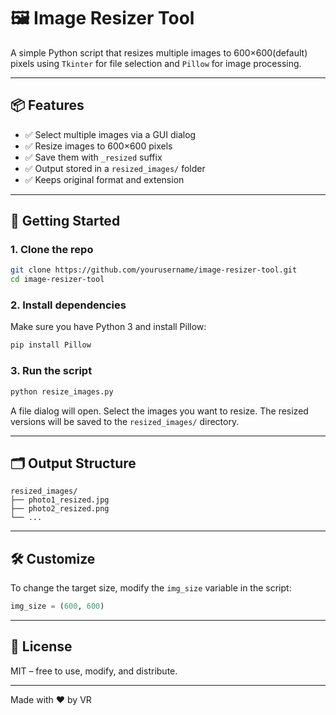 # 🖼️ Image Resizer Tool

A simple Python script that resizes multiple images to 600×600(default) pixels using `Tkinter` for file selection and `Pillow` for image processing.

---

## 📦 Features

- ✅ Select multiple images via a GUI dialog
- ✅ Resize images to 600×600 pixels
- ✅ Save them with `_resized` suffix
- ✅ Output stored in a `resized_images/` folder
- ✅ Keeps original format and extension

---

## 🚀 Getting Started

### 1. Clone the repo

```bash
git clone https://github.com/yourusername/image-resizer-tool.git
cd image-resizer-tool
```

### 2. Install dependencies

Make sure you have Python 3 and install Pillow:

```bash
pip install Pillow
```

### 3. Run the script

```bash
python resize_images.py
```

A file dialog will open. Select the images you want to resize. The resized versions will be saved to the `resized_images/` directory.

---

## 🗂️ Output Structure

```
resized_images/
├── photo1_resized.jpg
├── photo2_resized.png
└── ...
```

---

## 🛠️ Customize

To change the target size, modify the `img_size` variable in the script:

```python
img_size = (600, 600)
```

---

## 📄 License

MIT – free to use, modify, and distribute.

---

Made with ❤️ by VR
